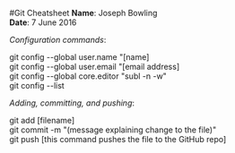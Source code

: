 #Git Cheatsheet
**Name**: Joseph Bowling  
**Date**: 7 June 2016  

*Configuration commands*:

git config --global user.name "[name]  
git config --global user.email "[email address]  
git config --global core.editor "subl -n -w"  
git config --list  

*Adding, committing, and pushing*:

git add [filename]  
git commit -m "(message explaining change to the file)"  
git push [this command pushes the file to the GitHub repo]